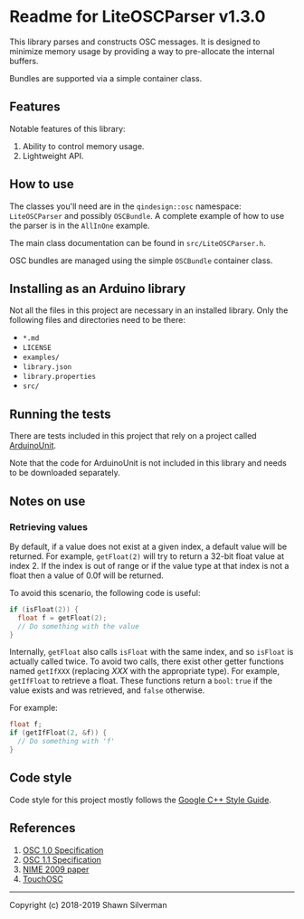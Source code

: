 # Readme for LiteOSCParser v1.3.0

This library parses and constructs OSC messages. It is designed to minimize
memory usage by providing a way to pre-allocate the internal buffers.

Bundles are supported via a simple container class.

## Features

Notable features of this library:

1. Ability to control memory usage.
2. Lightweight API.

## How to use

The classes you'll need are in the `qindesign::osc` namespace:
`LiteOSCParser` and possibly `OSCBundle`. A complete example of how to use
the parser is in the `AllInOne` example.

The main class documentation can be found in `src/LiteOSCParser.h`.

OSC bundles are managed using the simple `OSCBundle` container class.

## Installing as an Arduino library

Not all the files in this project are necessary in an installed library.
Only the following files and directories need to be there:

* `*.md`
* `LICENSE`
* `examples/`
* `library.json`
* `library.properties`
* `src/`

## Running the tests

There are tests included in this project that rely on a project called
[ArduinoUnit](https://github.com/mmurdoch/arduinounit).

Note that the code for ArduinoUnit is not included in this library and needs
to be downloaded separately.

## Notes on use

### Retrieving values

By default, if a value does not exist at a given index, a default value will be
returned. For example, `getFloat(2)` will try to return a 32-bit float value at
index 2. If the index is out of range or if the value type at that index is not
a float then a value of 0.0f will be returned.

To avoid this scenario, the following code is useful:

```c++
if (isFloat(2)) {
  float f = getFloat(2);
  // Do something with the value
}
```

Internally, `getFloat` also calls `isFloat` with the same index, and so
`isFloat` is actually called twice. To avoid two calls, there exist other getter
functions named `getIfXXX` (replacing _XXX_ with the appropriate type). For
example, `getIfFloat` to retrieve a float. These functions return a `bool`:
`true` if the value exists and was retrieved, and `false` otherwise.

For example:

```c++
float f;
if (getIfFloat(2, &f)) {
  // Do something with 'f'
}
```

## Code style

Code style for this project mostly follows the
[Google C++ Style Guide](https://google.github.io/styleguide/cppguide.html).

## References

1. [OSC 1.0 Specification](http://opensoundcontrol.org/spec-1_0)
2. [OSC 1.1 Specification](http://opensoundcontrol.org/spec-1_1)
3. [NIME 2009 paper](https://hangar.org/webnou/wp-content/uploads/2012/01/Nime09OSCfinal.pdf)
4. [TouchOSC](https://hexler.net/docs/touchosc)

---

Copyright (c) 2018-2019 Shawn Silverman
